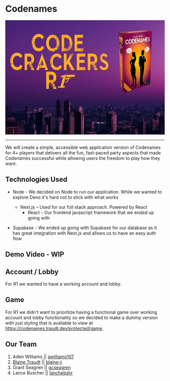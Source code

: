 # Codenames

<div align="center">
  <a href="https://github.com/blaine-t/fwd_outlook_graph">
    <img src="public/R1.png" alt="Logo" height="360">
  </a>
</div>

<hr />

We will create a simple, accessible web application version of Codenames for 4+ players that delivers all the fun, fast-paced party aspects that made Codenames successful while allowing users the freedom to play how they want.

## Technologies Used

- Node - We decided on Node to run our application. While we wanted to explore Deno it's hard not to stick with what works

  - Next.js – Used for our full stack approach. Powered by React
    - React - Our frontend javascript framework that we ended up going with

- Supabase - We ended up going with Supabase for our database as it has great integration with Next.js and allows us to have an easy auth flow

## Demo Video - WIP

## Account / Lobby

For R1 we wanted to have a working account and lobby.

## Game

For R1 we didn't want to prioritize having a functional game over working account and lobby functionality so we decided to make a dummy version with just styling that is available to view at https://codenames.traudt.dev/protected/game.

## Our Team

1. Aden Williams || [awilliams107](https://github.com/awilliams107)
2. [Blaine Traudt](https://traudt.dev) || [blaine-t](https://github.com/blaine-t)
3. Grant Seagren || [gcseagren](https://github.com/gcseagren)
4. Lance Buscher || [lanchebshr](https://github.com/lancebshr)
